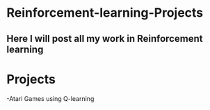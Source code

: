 # Reinforcement-learning-Projects 
## Here I will post all my work in Reinforcement learning 
# Projects
-Atari Games using Q-learning
